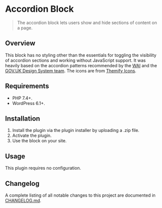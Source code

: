 # Accordion Block

> The accordion block lets users show and hide sections of content on a page.

## Overview

This block has no styling other than the essentials for toggling the visibility of accordion sections and working without JavaScript support.
It was heavily based on the accordion patterns recommended by the [WAI](https://www.w3.org/WAI/ARIA/apg/patterns/accordion/) and the [GOV.UK Design System team](https://design-system.service.gov.uk/components/accordion/).
The icons are from [Themify Icons](https://themify.me/themify-icons).

## Requirements

* PHP 7.4+.
* WordPress 6.1+.

## Installation

1. Install the plugin via the plugin installer by uploading a .zip file.
2. Activate the plugin.
3. Use the block on your site.

## Usage

This plugin requires no configuration.
## Changelog

A complete listing of all notable changes to this project are documented in [CHANGELOG.md](https://github.com/pixelalbatross/accordion-block/blob/main/CHANGELOG.md).
